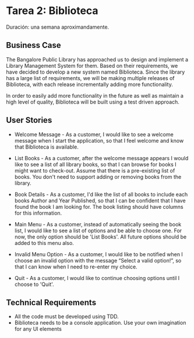 # Tarea 2: Biblioteca

Duración: una semana aproximandamente.

## Business Case

The Bangalore Public Library has approached us to design and implement a Library
Management System for them. Based on their requirements, we have decided to develop
a new system named Biblioteca. Since the library has a large list of requirements,
we will be making multiple releases of Biblioteca, with each release incrementally
adding more functionality.

In order to easily add more functionality in the future as well as maintain a
high level of quality, Biblioteca will be built using a test driven approach.

## User Stories

* Welcome Message - As a customer, I would like to see a welcome message when
I start the application, so that I feel welcome and know that Biblioteca is available.

* List Books - As a customer, after the welcome message appears I would like to
see a list of all library books, so that I can browse for books I might want to
check-out. Assume that there is a pre-existing list of books. You don't need to
support adding or removing books from the library.

* Book Details - As a customer, I'd like the list of all books to include each
books Author and Year Published, so that I can be confident that I have found
the book I am looking for. The book listing should have columns for this information.

* Main Menu - As a customer, instead of automatically seeing the book list, I
would like to see a list of options and be able to choose one. For now, the only
option should be 'List Books'. All future options should be added to this menu also.

* Invalid Menu Option - As a customer, I would like to be notified when I choose
an invalid option with the message “Select a valid option!”, so that I can know
when I need to re-enter my choice.

* Quit - As a customer, I would like to continue choosing options until I choose to 'Quit'.

## Technical Requirements

* All the code must be developed using TDD.
* Biblioteca needs to be a console application. Use your own imagination for any UI elements
